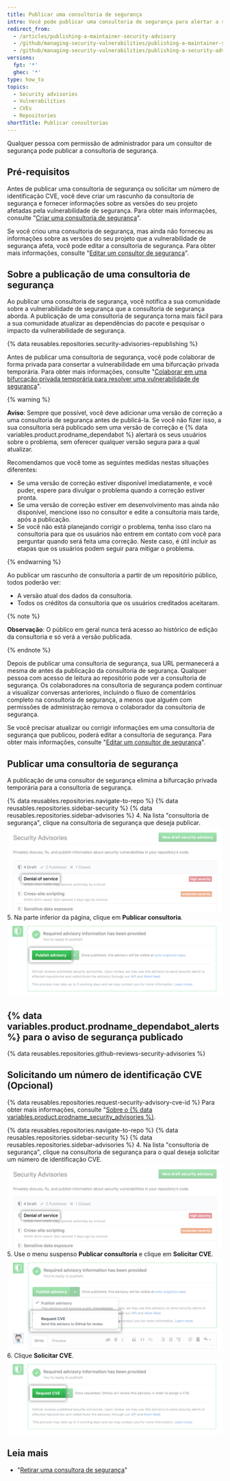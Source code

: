 ```yaml
---
title: Publicar uma consultoria de segurança
intro: Você pode publicar uma consultoria de segurança para alertar a sua comunidade sobre uma vulnerabilidade de segurança no seu projeto.
redirect_from:
  - /articles/publishing-a-maintainer-security-advisory
  - /github/managing-security-vulnerabilities/publishing-a-maintainer-security-advisory
  - /github/managing-security-vulnerabilities/publishing-a-security-advisory
versions:
  fpt: '*'
  ghec: '*'
type: how_to
topics:
  - Security advisories
  - Vulnerabilities
  - CVEs
  - Repositories
shortTitle: Publicar consultorias
---
```


<!--Marketing-LINK: From /features/security/software-supply-chain page "Publishing a security advisory".-->

Qualquer pessoa com permissão de administrador para um consultor de segurança pode publicar a consultoria de segurança.

## Pré-requisitos

Antes de publicar uma consultoria de segurança ou solicitar um número de identificação CVE, você deve criar um rascunho da consultoria de segurança e fornecer informações sobre as versões do seu projeto afetadas pela vulnerabilidade de segurança. Para obter mais informações, consulte "[Criar uma consultoria de segurança](/github/managing-security-vulnerabilities/creating-a-security-advisory)".

Se você criou uma consultoria de segurança, mas ainda não forneceu as informações sobre as versões do seu projeto que a vulnerabilidade de segurança afeta, você pode editar a consultoria de segurança. Para obter mais informações, consulte "[Editar um consultor de segurança](/github/managing-security-vulnerabilities/editing-a-security-advisory)".

## Sobre a publicação de uma consultoria de segurança

Ao publicar uma consultoria de segurança, você notifica a sua comunidade sobre a vulnerabilidade de segurança que a consultoria de segurança aborda. A publicação de uma consultoria de segurança torna mais fácil para a sua comunidade atualizar as dependências do pacote e pesquisar o impacto da vulnerabilidade de segurança.

{% data reusables.repositories.security-advisories-republishing %}

Antes de publicar uma consultoria de segurança, você pode colaborar de forma privada para consertar a vulnerabilidade em uma bifurcação privada temporária. Para obter mais informações, consulte "[Colaborar em uma bifurcação privada temporária para resolver uma vulnerabilidade de segurança](/articles/collaborating-in-a-temporary-private-fork-to-resolve-a-security-vulnerability)".

{% warning %}

**Aviso**: Sempre que possível, você deve adicionar uma versão de correção a uma consultoria de segurança antes de publicá-la. Se você não fizer isso, a sua consultoria será publicado sem uma versão de correção e {% data variables.product.prodname_dependabot %} alertará os seus usuários sobre o problema, sem oferecer qualquer versão segura para a qual atualizar.

Recomendamos que você tome as seguintes medidas nestas situações diferentes:

- Se uma versão de correção estiver disponível imediatamente, e você puder, espere para divulgar o problema quando a correção estiver pronta.
- Se uma versão de correção estiver em desenvolvimento mas ainda não disponível, mencione isso no consultor e edite a consultoria mais tarde, após a publicação.
- Se você não está planejando corrigir o problema, tenha isso claro na consultoria para que os usuários não entrem em contato com você para perguntar quando será feita uma correção. Neste caso, é útil incluir as etapas que os usuários podem seguir para mitigar o problema.

{% endwarning %}

Ao publicar um rascunho de consultoria a partir de um repositório público, todos poderão ver:

- A versão atual dos dados da consultoria.
- Todos os créditos da consultoria que os usuários creditados aceitaram.

{% note %}

**Observação**: O público em geral nunca terá acesso ao histórico de edição da consultoria e só verá a versão publicada.

{% endnote %}

Depois de publicar uma consultoria de segurança, sua URL permanecerá a mesma de antes da publicação da consultoria de segurança. Qualquer pessoa com acesso de leitura ao repositório pode ver a consultoria de segurança. Os colaboradores na consultoria de segurança podem continuar a visualizar conversas anteriores, incluindo o fluxo de comentários completo na consultoria de segurança, a menos que alguém com permissões de administração remova o colaborador da consultoria de segurança.

Se você precisar atualizar ou corrigir informações em uma consultoria de segurança que publicou, poderá editar a consultoria de segurança. Para obter mais informações, consulte "[Editar um consultor de segurança](/github/managing-security-vulnerabilities/editing-a-security-advisory)".

## Publicar uma consultoria de segurança

A publicação de uma consultor de segurança elimina a bifurcação privada temporária para a consultoria de segurança.

{% data reusables.repositories.navigate-to-repo %}
{% data reusables.repositories.sidebar-security %}
{% data reusables.repositories.sidebar-advisories %}
4. Na lista "consultoria de segurança", clique na consultoria de segurança que deseja publicar. ![Consultoria de segurança na lista](/assets/images/help/security/security-advisory-in-list.png)
5. Na parte inferior da página, clique em **Publicar consultoria**. ![Botão Publish advisory (Publicar consultoria)](/assets/images/help/security/publish-advisory-button.png)

## {% data variables.product.prodname_dependabot_alerts %} para o aviso de segurança publicado

{% data reusables.repositories.github-reviews-security-advisories %}

## Solicitando um número de identificação CVE (Opcional)

{% data reusables.repositories.request-security-advisory-cve-id %} Para obter mais informações, consulte "[Sobre o {% data variables.product.prodname_security_advisories %}](/github/managing-security-vulnerabilities/about-github-security-advisories#cve-identification-numbers).

{% data reusables.repositories.navigate-to-repo %}
{% data reusables.repositories.sidebar-security %}
{% data reusables.repositories.sidebar-advisories %}
4. Na lista "consultoria de segurança", clique na consultoria de segurança para o qual deseja solicitar um número de identificação CVE. ![Consultoria de segurança na lista](/assets/images/help/security/security-advisory-in-list.png)
5. Use o menu suspenso **Publicar consultoria** e clique em **Solicitar CVE**. ![Solicitar CVE no menu suspenso](/assets/images/help/security/security-advisory-drop-down-request-cve.png)
6. Clique **Solicitar CVE**. ![Botão "Solicitar CVE"](/assets/images/help/security/security-advisory-request-cve-button.png)

## Leia mais

- "[Retirar uma consultora de segurança](/github/managing-security-vulnerabilities/withdrawing-a-security-advisory)"
